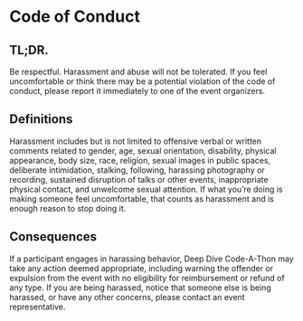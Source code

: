 # Code of Conduct

## TL;DR.
Be respectful. Harassment and abuse will not be tolerated. If you feel uncomfortable or think there may be a potential violation of the code of conduct, please report it immediately to one of the event organizers. 

## Definitions
Harassment includes but is not limited to offensive verbal or written comments related to gender, age, sexual orientation, disability, physical appearance, body size, race, religion, sexual images in public spaces, deliberate intimidation, stalking, following, harassing photography or recording, sustained disruption of talks or other events, inappropriate physical contact, and unwelcome sexual attention. If what you’re doing is making someone feel uncomfortable, that counts as harassment and is enough reason to stop doing it. 

## Consequences
If a participant engages in harassing behavior, Deep Dive Code-A-Thon may take any action deemed appropriate, including warning the offender or expulsion from the event with no eligibility for reimbursement or refund of any type. If you are being harassed, notice that someone else is being harassed, or have any other concerns, please contact an event representative. 




